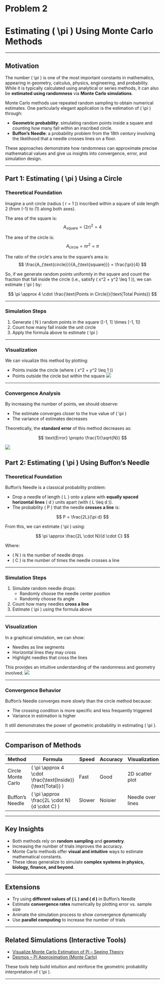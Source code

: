 # Problem 2
# Estimating \( \pi \) Using Monte Carlo Methods

---

## Motivation

The number \( \pi \) is one of the most important constants in mathematics, appearing in geometry, calculus, physics, engineering, and probability. While it is typically calculated using analytical or series methods, it can also be **estimated using randomness** via **Monte Carlo simulations**.

Monte Carlo methods use repeated random sampling to obtain numerical estimates. One particularly elegant application is the estimation of \( \pi \) through:

- **Geometric probability**: simulating random points inside a square and counting how many fall within an inscribed circle.
- **Buffon’s Needle**: a probability problem from the 18th century involving the likelihood that a needle crosses lines on a floor.

These approaches demonstrate how randomness can approximate precise mathematical values and give us insights into convergence, error, and simulation design.

---

## Part 1: Estimating \( \pi \) Using a Circle

### Theoretical Foundation

Imagine a unit circle (radius \( r = 1 \)) inscribed within a square of side length 2 (from \(-1\) to \(1\) along both axes).

The area of the square is:
$$
A_{\text{square}} = (2r)^2 = 4
$$

The area of the circle is:
$$
A_{\text{circle}} = \pi r^2 = \pi
$$

The ratio of the circle's area to the square’s area is:
$$
\frac{A_{\text{circle}}}{A_{\text{square}}} = \frac{\pi}{4}
$$

So, if we generate random points uniformly in the square and count the fraction that fall inside the circle (i.e., satisfy \( x^2 + y^2 \leq 1 \)), we can estimate \( \pi \) by:

$$
\pi \approx 4 \cdot \frac{\text{Points in Circle}}{\text{Total Points}}
$$

---

### Simulation Steps

1. Generate \( N \) random points in the square \([-1, 1] \times [-1, 1]\)
2. Count how many fall inside the unit circle
3. Apply the formula above to estimate \( \pi \)

---

### Visualization

We can visualize this method by plotting:
- Points inside the circle (where \( x^2 + y^2 \leq 1 \))
- Points outside the circle but within the square
![](iii.png)
---

### Convergence Analysis

By increasing the number of points, we should observe:
- The estimate converges closer to the true value of \( \pi \)
- The variance of estimates decreases

Theoretically, the **standard error** of this method decreases as:

$$
\text{Error} \propto \frac{1}{\sqrt{N}}
$$

![](üüü.png)


## Part 2: Estimating \( \pi \) Using Buffon’s Needle

### Theoretical Foundation

Buffon’s Needle is a classical probability problem:
- Drop a needle of length \( L \) onto a plane with **equally spaced horizontal lines** \( d \) units apart (with \( L \leq d \)).
- The probability \( P \) that the needle **crosses a line** is:

$$
P = \frac{2L}{\pi d}
$$

From this, we can estimate \( \pi \) using:

$$
\pi \approx \frac{2L \cdot N}{d \cdot C}
$$

Where:
- \( N \) is the number of needle drops
- \( C \) is the number of times the needle crosses a line

---

### Simulation Steps

1. Simulate random needle drops:
   - Randomly choose the needle center position
   - Randomly choose its angle
2. Count how many needles **cross a line**
3. Estimate \( \pi \) using the formula above

---

### Visualization

In a graphical simulation, we can show:
- Needles as line segments
- Horizontal lines they may cross
- Highlight needles that cross the lines

This provides an intuitive understanding of the randomness and geometry involved.
![](77.png)

---

### Convergence Behavior

Buffon’s Needle converges more slowly than the circle method because:
- The crossing condition is more specific and less frequently triggered
- Variance in estimation is higher

It still demonstrates the power of geometric probability in estimating \( \pi \).

---

## Comparison of Methods

| Method            | Formula                                  | Speed      | Accuracy   | Visualization |
|-------------------|------------------------------------------|------------|------------|---------------|
| Circle Monte Carlo| \( \pi \approx 4 \cdot \frac{\text{Inside}}{\text{Total}} \) | Fast       | Good       | 2D scatter plot |
| Buffon’s Needle   | \( \pi \approx \frac{2L \cdot N}{d \cdot C} \) | Slower     | Noisier    | Needle over lines |

---

## Key Insights

- Both methods rely on **random sampling** and **geometry**.
- Increasing the number of trials improves the accuracy.
- Monte Carlo methods offer **visual and intuitive** ways to estimate mathematical constants.
- These ideas generalize to simulate **complex systems in physics, biology, finance, and beyond**.

---

## Extensions

- Try using **different values of \( L \) and \( d \)** in Buffon’s Needle
- Estimate **convergence rates** numerically by plotting error vs. sample size
- Animate the simulation process to show convergence dynamically
- Use **parallel computing** to increase the number of trials

---

## Related Simulations (Interactive Tools)

- [Visualize Monte Carlo Estimation of Pi – Seeing Theory](https://seeing-theory.brown.edu/probability-distributions/index.html#section3)
- [Desmos – Pi Approximation (Monte Carlo)](https://www.desmos.com/calculator/f5x4eduu5m)

These tools help build intuition and reinforce the geometric probability interpretation of \( \pi \).

---
